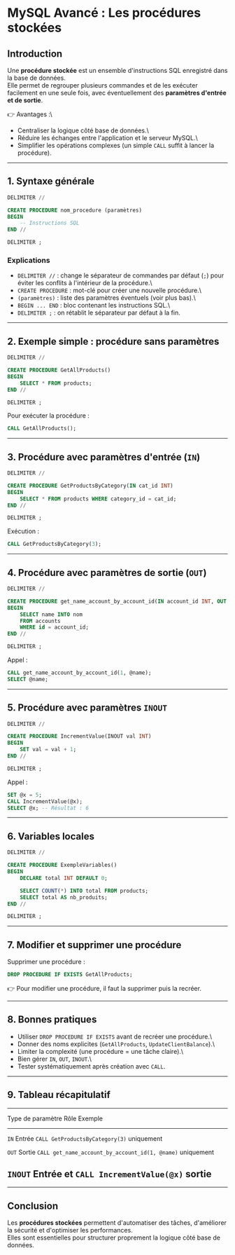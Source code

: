 # MySQL Avancé : Les procédures stockées

## Introduction

Une **procédure stockée** est un ensemble d'instructions SQL enregistré
dans la base de données.\
Elle permet de regrouper plusieurs commandes et de les exécuter
facilement en une seule fois, avec éventuellement des **paramètres
d'entrée et de sortie**.

👉 Avantages :\
- Centraliser la logique côté base de données.\
- Réduire les échanges entre l'application et le serveur MySQL.\
- Simplifier les opérations complexes (un simple `CALL` suffit à lancer
la procédure).

------------------------------------------------------------------------

## 1. Syntaxe générale

``` sql
DELIMITER //

CREATE PROCEDURE nom_procedure (paramètres)
BEGIN
    -- Instructions SQL
END //

DELIMITER ;
```

### Explications

-   `DELIMITER //` : change le séparateur de commandes par défaut (`;`)
    pour éviter les conflits à l'intérieur de la procédure.\
-   `CREATE PROCEDURE` : mot-clé pour créer une nouvelle procédure.\
-   `(paramètres)` : liste des paramètres éventuels (voir plus bas).\
-   `BEGIN ... END` : bloc contenant les instructions SQL.\
-   `DELIMITER ;` : on rétablit le séparateur par défaut à la fin.

------------------------------------------------------------------------

## 2. Exemple simple : procédure sans paramètres

``` sql
DELIMITER //

CREATE PROCEDURE GetAllProducts()
BEGIN
    SELECT * FROM products;
END //

DELIMITER ;
```

Pour exécuter la procédure :

``` sql
CALL GetAllProducts();
```

------------------------------------------------------------------------

## 3. Procédure avec paramètres d'entrée (`IN`)

``` sql
DELIMITER //

CREATE PROCEDURE GetProductsByCategory(IN cat_id INT)
BEGIN
    SELECT * FROM products WHERE category_id = cat_id;
END //

DELIMITER ;
```

Exécution :

``` sql
CALL GetProductsByCategory(3);
```

------------------------------------------------------------------------

## 4. Procédure avec paramètres de sortie (`OUT`)

``` sql
DELIMITER //

CREATE PROCEDURE get_name_account_by_account_id(IN account_id INT, OUT nom VARCHAR(255))
BEGIN
    SELECT name INTO nom
    FROM accounts
    WHERE id = account_id;
END //

DELIMITER ;
```

Appel :

``` sql
CALL get_name_account_by_account_id(1, @name);
SELECT @name;
```

------------------------------------------------------------------------

## 5. Procédure avec paramètres `INOUT`

``` sql
DELIMITER //

CREATE PROCEDURE IncrementValue(INOUT val INT)
BEGIN
    SET val = val + 1;
END //

DELIMITER ;
```

Appel :

``` sql
SET @x = 5;
CALL IncrementValue(@x);
SELECT @x; -- Résultat : 6
```

------------------------------------------------------------------------

## 6. Variables locales

``` sql
DELIMITER //

CREATE PROCEDURE ExempleVariables()
BEGIN
    DECLARE total INT DEFAULT 0;

    SELECT COUNT(*) INTO total FROM products;
    SELECT total AS nb_produits;
END //

DELIMITER ;
```

------------------------------------------------------------------------

## 7. Modifier et supprimer une procédure

Supprimer une procédure :

``` sql
DROP PROCEDURE IF EXISTS GetAllProducts;
```

👉 Pour modifier une procédure, il faut la supprimer puis la recréer.

------------------------------------------------------------------------

## 8. Bonnes pratiques

-   Utiliser `DROP PROCEDURE IF EXISTS` avant de recréer une procédure.\
-   Donner des noms explicites (`GetAllProducts`,
    `UpdateClientBalance`).\
-   Limiter la complexité (une procédure = une tâche claire).\
-   Bien gérer `IN`, `OUT`, `INOUT`.\
-   Tester systématiquement après création avec `CALL`.

------------------------------------------------------------------------

## 9. Tableau récapitulatif

  ------------------------------------------------------------------------------------------------------
  Type de paramètre                       Rôle         Exemple
  --------------------------------------- ------------ -------------------------------------------------
  `IN`                                    Entrée       `CALL GetProductsByCategory(3)`
                                          uniquement   

  `OUT`                                   Sortie       `CALL get_name_account_by_account_id(1, @name)`
                                          uniquement   

  `INOUT`                                 Entrée et    `CALL IncrementValue(@x)`
                                          sortie       
  ------------------------------------------------------------------------------------------------------

------------------------------------------------------------------------

## Conclusion

Les **procédures stockées** permettent d'automatiser des tâches,
d'améliorer la sécurité et d'optimiser les performances.\
Elles sont essentielles pour structurer proprement la logique côté base
de données.
